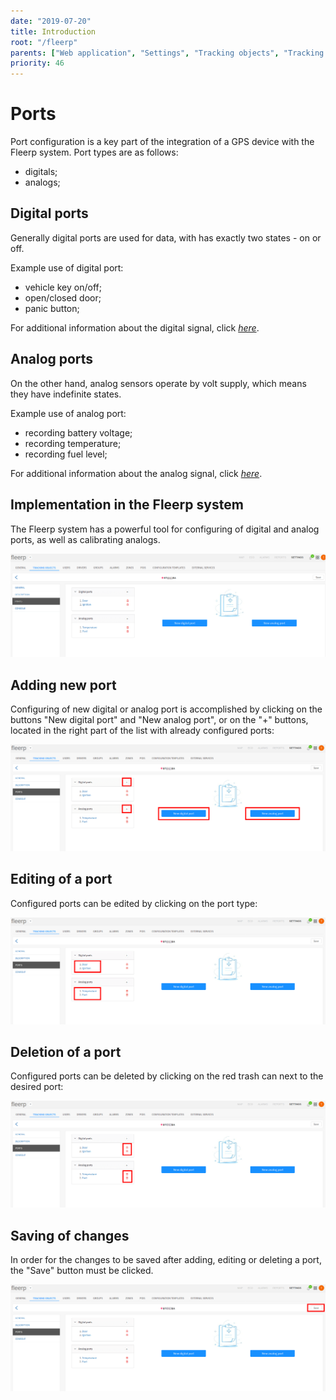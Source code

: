 ```yaml
---
date: "2019-07-20"
title: Introduction
root: "/fleerp"
parents: ["Web application", "Settings", "Tracking objects", "Tracking object settings", "Ports"]
priority: 46
---
```


# Ports

Port configuration is a key part of the integration of a GPS device with the Fleerp system.
Port types are as follows:

- digitals;
- analogs;

## Digital ports

Generally digital ports are used for data, with has exactly two states - on or off.

Example use of digital port:

- vehicle key on/off;
- open/closed door;
- panic button;

For additional information about the digital signal, click [_here_](https://en.wikipedia.org/wiki/Digital_signal).

## Analog ports

On the other hand, analog sensors operate by volt supply, which means they have indefinite states.

Example use of analog port:

- recording battery voltage;
- recording temperature;
- recording fuel level;

For additional information about the analog signal, click [_here_](https://en.wikipedia.org/wiki/Analog_signal).

## Implementation in the Fleerp system

The Fleerp system has a powerful tool for configuring of digital and analog ports, as well as calibrating analogs.

![Ports](ports-en.png)

## Adding new port

Configuring of new digital or analog port is accomplished by clicking on the buttons "New digital port" and
"New analog port", or on the "+" buttons, located in the right part of the list with already configured ports:

![Ports](new-port-en.png)

## Editing of a port

Configured ports can be edited by clicking on the port type:

![Ports](edit-port-en.png)

## Deletion of a port

Configured ports can be deleted by clicking on the red trash can next to the desired port:

![Ports](delete-port-en.png)

## Saving of changes

In order for the changes to be saved after adding, editing or deleting a port, the "Save" button must be clicked.

![Ports](save-en.png)
